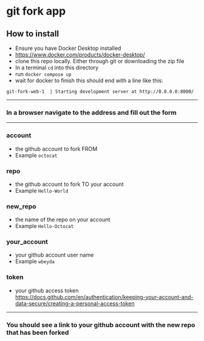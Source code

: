 # git fork app

## How to install
- Ensure you have Docker Desktop installed 
- https://www.docker.com/products/docker-desktop/
- clone this repo locally. Either through git or downloading the zip file
- In a terminal `cd` into this directory
- run `docker compose up`
- wait for docker to finish this should end with a line like this:
```
git-fork-web-1  | Starting development server at http://0.0.0.0:8000/
```
--- 

### In a browser navigate to the address and fill out the form
---

### account 
- the github account to fork FROM
- Example `octocat`
### repo 
- the github account to fork TO your account
- Example `Hello-World`
### new_repo 
- the name of the repo on your account
- Example `Hello-Octocat`
### your_account 
- your github account user name
- Example `wbeyda`
### token
- your github access token
https://docs.github.com/en/authentication/keeping-your-account-and-data-secure/creating-a-personal-access-token

---

### You should see a link to your github account with the new repo that has been forked 